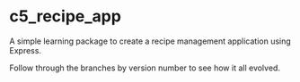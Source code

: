 # c5_recipe_app
A simple learning package to create a recipe management application using Express. 

Follow through the branches by version number to see how it all evolved.
